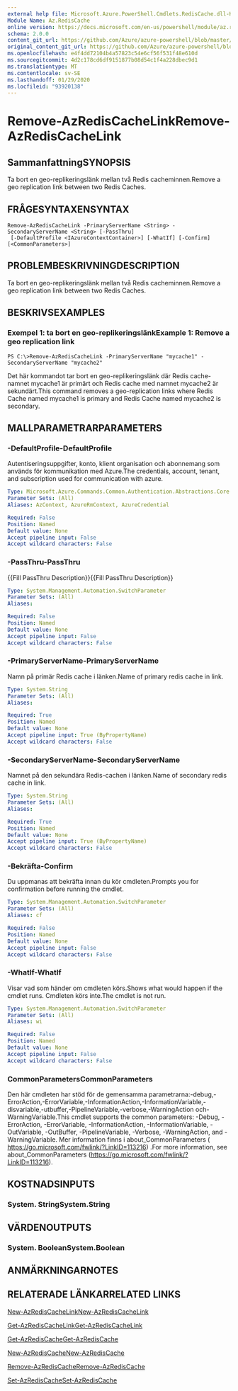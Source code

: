 ```yaml
---
external help file: Microsoft.Azure.PowerShell.Cmdlets.RedisCache.dll-Help.xml
Module Name: Az.RedisCache
online version: https://docs.microsoft.com/en-us/powershell/module/az.rediscache/remove-azrediscachelink
schema: 2.0.0
content_git_url: https://github.com/Azure/azure-powershell/blob/master/src/RedisCache/RedisCache/help/Remove-AzRedisCacheLink.md
original_content_git_url: https://github.com/Azure/azure-powershell/blob/master/src/RedisCache/RedisCache/help/Remove-AzRedisCacheLink.md
ms.openlocfilehash: e4f4dd72104b4a57823c54e6cf56f531f48e610d
ms.sourcegitcommit: 4d2c178cd6df9151877b08d54c1f4a228dbec9d1
ms.translationtype: MT
ms.contentlocale: sv-SE
ms.lasthandoff: 01/29/2020
ms.locfileid: "93920138"
---
```

# <span data-ttu-id="9e18b-101">Remove-AzRedisCacheLink</span><span class="sxs-lookup"><span data-stu-id="9e18b-101">Remove-AzRedisCacheLink</span></span>

## <span data-ttu-id="9e18b-102">Sammanfattning</span><span class="sxs-lookup"><span data-stu-id="9e18b-102">SYNOPSIS</span></span>
<span data-ttu-id="9e18b-103">Ta bort en geo-replikeringslänk mellan två Redis cacheminnen.</span><span class="sxs-lookup"><span data-stu-id="9e18b-103">Remove a geo replication link between two Redis Caches.</span></span>

## <span data-ttu-id="9e18b-104">FRÅGESYNTAXEN</span><span class="sxs-lookup"><span data-stu-id="9e18b-104">SYNTAX</span></span>

```
Remove-AzRedisCacheLink -PrimaryServerName <String> -SecondaryServerName <String> [-PassThru]
 [-DefaultProfile <IAzureContextContainer>] [-WhatIf] [-Confirm] [<CommonParameters>]
```

## <span data-ttu-id="9e18b-105">PROBLEMBESKRIVNING</span><span class="sxs-lookup"><span data-stu-id="9e18b-105">DESCRIPTION</span></span>
<span data-ttu-id="9e18b-106">Ta bort en geo-replikeringslänk mellan två Redis cacheminnen.</span><span class="sxs-lookup"><span data-stu-id="9e18b-106">Remove a geo replication link between two Redis Caches.</span></span>

## <span data-ttu-id="9e18b-107">BESKRIVS</span><span class="sxs-lookup"><span data-stu-id="9e18b-107">EXAMPLES</span></span>

### <span data-ttu-id="9e18b-108">Exempel 1: ta bort en geo-replikeringslänk</span><span class="sxs-lookup"><span data-stu-id="9e18b-108">Example 1: Remove a geo replication link</span></span>
```
PS C:\>Remove-AzRedisCacheLink -PrimaryServerName "mycache1" -SecondaryServerName "mycache2"
```

<span data-ttu-id="9e18b-109">Det här kommandot tar bort en geo-replikeringslänk där Redis cache-namnet mycache1 är primärt och Redis cache med namnet mycache2 är sekundärt.</span><span class="sxs-lookup"><span data-stu-id="9e18b-109">This command removes a geo-replication links where Redis Cache named mycache1 is primary and Redis Cache named mycache2 is secondary.</span></span>

## <span data-ttu-id="9e18b-110">MALLPARAMETRAR</span><span class="sxs-lookup"><span data-stu-id="9e18b-110">PARAMETERS</span></span>

### <span data-ttu-id="9e18b-111">-DefaultProfile</span><span class="sxs-lookup"><span data-stu-id="9e18b-111">-DefaultProfile</span></span>
<span data-ttu-id="9e18b-112">Autentiseringsuppgifter, konto, klient organisation och abonnemang som används för kommunikation med Azure.</span><span class="sxs-lookup"><span data-stu-id="9e18b-112">The credentials, account, tenant, and subscription used for communication with azure.</span></span>

```yaml
Type: Microsoft.Azure.Commands.Common.Authentication.Abstractions.Core.IAzureContextContainer
Parameter Sets: (All)
Aliases: AzContext, AzureRmContext, AzureCredential

Required: False
Position: Named
Default value: None
Accept pipeline input: False
Accept wildcard characters: False
```

### <span data-ttu-id="9e18b-113">-PassThru</span><span class="sxs-lookup"><span data-stu-id="9e18b-113">-PassThru</span></span>
<span data-ttu-id="9e18b-114">{{Fill PassThru Description}}</span><span class="sxs-lookup"><span data-stu-id="9e18b-114">{{Fill PassThru Description}}</span></span>

```yaml
Type: System.Management.Automation.SwitchParameter
Parameter Sets: (All)
Aliases:

Required: False
Position: Named
Default value: None
Accept pipeline input: False
Accept wildcard characters: False
```

### <span data-ttu-id="9e18b-115">-PrimaryServerName</span><span class="sxs-lookup"><span data-stu-id="9e18b-115">-PrimaryServerName</span></span>
<span data-ttu-id="9e18b-116">Namn på primär Redis cache i länken.</span><span class="sxs-lookup"><span data-stu-id="9e18b-116">Name of primary redis cache in link.</span></span>

```yaml
Type: System.String
Parameter Sets: (All)
Aliases:

Required: True
Position: Named
Default value: None
Accept pipeline input: True (ByPropertyName)
Accept wildcard characters: False
```

### <span data-ttu-id="9e18b-117">-SecondaryServerName</span><span class="sxs-lookup"><span data-stu-id="9e18b-117">-SecondaryServerName</span></span>
<span data-ttu-id="9e18b-118">Namnet på den sekundära Redis-cachen i länken.</span><span class="sxs-lookup"><span data-stu-id="9e18b-118">Name of secondary redis cache in link.</span></span>

```yaml
Type: System.String
Parameter Sets: (All)
Aliases:

Required: True
Position: Named
Default value: None
Accept pipeline input: True (ByPropertyName)
Accept wildcard characters: False
```

### <span data-ttu-id="9e18b-119">-Bekräfta</span><span class="sxs-lookup"><span data-stu-id="9e18b-119">-Confirm</span></span>
<span data-ttu-id="9e18b-120">Du uppmanas att bekräfta innan du kör cmdleten.</span><span class="sxs-lookup"><span data-stu-id="9e18b-120">Prompts you for confirmation before running the cmdlet.</span></span>

```yaml
Type: System.Management.Automation.SwitchParameter
Parameter Sets: (All)
Aliases: cf

Required: False
Position: Named
Default value: None
Accept pipeline input: False
Accept wildcard characters: False
```

### <span data-ttu-id="9e18b-121">-WhatIf</span><span class="sxs-lookup"><span data-stu-id="9e18b-121">-WhatIf</span></span>
<span data-ttu-id="9e18b-122">Visar vad som händer om cmdleten körs.</span><span class="sxs-lookup"><span data-stu-id="9e18b-122">Shows what would happen if the cmdlet runs.</span></span>
<span data-ttu-id="9e18b-123">Cmdleten körs inte.</span><span class="sxs-lookup"><span data-stu-id="9e18b-123">The cmdlet is not run.</span></span>

```yaml
Type: System.Management.Automation.SwitchParameter
Parameter Sets: (All)
Aliases: wi

Required: False
Position: Named
Default value: None
Accept pipeline input: False
Accept wildcard characters: False
```

### <span data-ttu-id="9e18b-124">CommonParameters</span><span class="sxs-lookup"><span data-stu-id="9e18b-124">CommonParameters</span></span>
<span data-ttu-id="9e18b-125">Den här cmdleten har stöd för de gemensamma parametrarna:-debug,-ErrorAction,-ErrorVariable,-InformationAction,-InformationVariable,-disvariable,-utbuffer,-PipelineVariable,-verbose,-WarningAction och-WarningVariable.</span><span class="sxs-lookup"><span data-stu-id="9e18b-125">This cmdlet supports the common parameters: -Debug, -ErrorAction, -ErrorVariable, -InformationAction, -InformationVariable, -OutVariable, -OutBuffer, -PipelineVariable, -Verbose, -WarningAction, and -WarningVariable.</span></span> <span data-ttu-id="9e18b-126">Mer information finns i about_CommonParameters ( https://go.microsoft.com/fwlink/?LinkID=113216) .</span><span class="sxs-lookup"><span data-stu-id="9e18b-126">For more information, see about_CommonParameters (https://go.microsoft.com/fwlink/?LinkID=113216).</span></span>

## <span data-ttu-id="9e18b-127">KOSTNADS</span><span class="sxs-lookup"><span data-stu-id="9e18b-127">INPUTS</span></span>

### <span data-ttu-id="9e18b-128">System. String</span><span class="sxs-lookup"><span data-stu-id="9e18b-128">System.String</span></span>

## <span data-ttu-id="9e18b-129">VÄRDEN</span><span class="sxs-lookup"><span data-stu-id="9e18b-129">OUTPUTS</span></span>

### <span data-ttu-id="9e18b-130">System. Boolean</span><span class="sxs-lookup"><span data-stu-id="9e18b-130">System.Boolean</span></span>

## <span data-ttu-id="9e18b-131">ANMÄRKNINGAR</span><span class="sxs-lookup"><span data-stu-id="9e18b-131">NOTES</span></span>

## <span data-ttu-id="9e18b-132">RELATERADE LÄNKAR</span><span class="sxs-lookup"><span data-stu-id="9e18b-132">RELATED LINKS</span></span>

[<span data-ttu-id="9e18b-133">New-AzRedisCacheLink</span><span class="sxs-lookup"><span data-stu-id="9e18b-133">New-AzRedisCacheLink</span></span>](./New-AzRedisCacheLink.md)

[<span data-ttu-id="9e18b-134">Get-AzRedisCacheLink</span><span class="sxs-lookup"><span data-stu-id="9e18b-134">Get-AzRedisCacheLink</span></span>](./Get-AzRedisCacheLink.md)

[<span data-ttu-id="9e18b-135">Get-AzRedisCache</span><span class="sxs-lookup"><span data-stu-id="9e18b-135">Get-AzRedisCache</span></span>](./Get-AzRedisCache.md)

[<span data-ttu-id="9e18b-136">New-AzRedisCache</span><span class="sxs-lookup"><span data-stu-id="9e18b-136">New-AzRedisCache</span></span>](./New-AzRedisCache.md)

[<span data-ttu-id="9e18b-137">Remove-AzRedisCache</span><span class="sxs-lookup"><span data-stu-id="9e18b-137">Remove-AzRedisCache</span></span>](./Remove-AzRedisCache.md)

[<span data-ttu-id="9e18b-138">Set-AzRedisCache</span><span class="sxs-lookup"><span data-stu-id="9e18b-138">Set-AzRedisCache</span></span>](./Set-AzRedisCache.md)